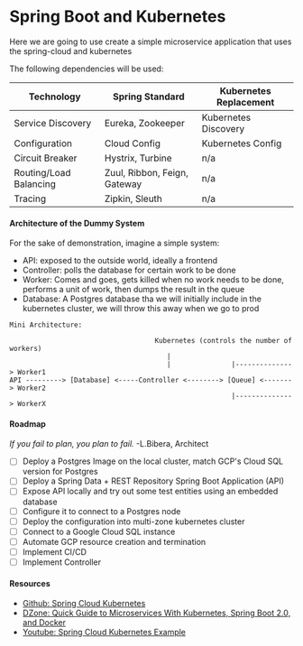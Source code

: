 # Spring Boot and Kubernetes
Here we are going to use create a simple microservice application that uses the spring-cloud and kubernetes

The following dependencies will be used:

| Technology              | Spring Standard               | Kubernetes Replacement  |
|-------------------------|-------------------------------|-------------------------|
| Service Discovery       | Eureka, Zookeeper             | Kubernetes Discovery    |
| Configuration           | Cloud Config                  | Kubernetes Config       |
| Circuit Breaker         | Hystrix, Turbine              | n/a                     |
| Routing/Load Balancing  | Zuul, Ribbon, Feign, Gateway  | n/a                     |
| Tracing                 | Zipkin, Sleuth                | n/a                     |

#### Architecture of the Dummy System
For the sake of demonstration, imagine a simple system:
- API: exposed to the outside world, ideally a frontend
- Controller: polls the database for certain work to be done
- Worker: Comes and goes, gets killed when no work needs to be done, performs a unit of work, then dumps the result in the queue
- Database: A Postgres database tha we will initially include in the kubernetes cluster, we will throw this away when we go to prod 
```
Mini Architecture:

                                    Kubernetes (controls the number of workers)
                                       |
                                       |               |--------------> Worker1
API ---------> [Database] <-----Controller <--------> [Queue] <-------> Worker2
                                                       |--------------> WorkerX
```

#### Roadmap
*If you fail to plan, you plan to fail.* -L.Bibera, Architect
- [ ] Deploy a Postgres Image on the local cluster, match GCP's Cloud SQL version for Postgres
- [ ] Deploy a Spring Data + REST Repository Spring Boot Application (API)
- [ ] Expose API locally and try out some test entities using an embedded database
- [ ] Configure it to connect to a Postgres node
- [ ] Deploy the configuration into multi-zone kubernetes cluster
- [ ] Connect to a Google Cloud SQL instance
- [ ] Automate GCP resource creation and termination
- [ ] Implement CI/CD
- [ ] Implement Controller

#### Resources
- [Github: Spring Cloud Kubernetes](https://github.com/spring-cloud/spring-cloud-kubernetes)
- [DZone: Quick Guide to Microservices With Kubernetes, Spring Boot 2.0, and Docker](https://dzone.com/articles/quick-guide-to-microservices-with-kubernetes-sprin)
- [Youtube: Spring Cloud Kubernetes Example](https://www.youtube.com/watch?v=EWcgTub32dw&t=135s)
